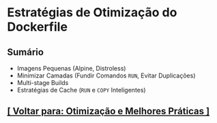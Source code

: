 # Estratégias de Otimização do Dockerfile

## Sumário

- Imagens Pequenas (Alpine, Distroless)
- Minimizar Camadas (Fundir Comandos `RUN`, Evitar Duplicações)
- Multi-stage Builds
- Estratégias de Cache (`RUN` e `COPY` Inteligentes)

## [[ Voltar para: Otimização e Melhores Práticas ]](../otimizacao-melhores-praticas.md)